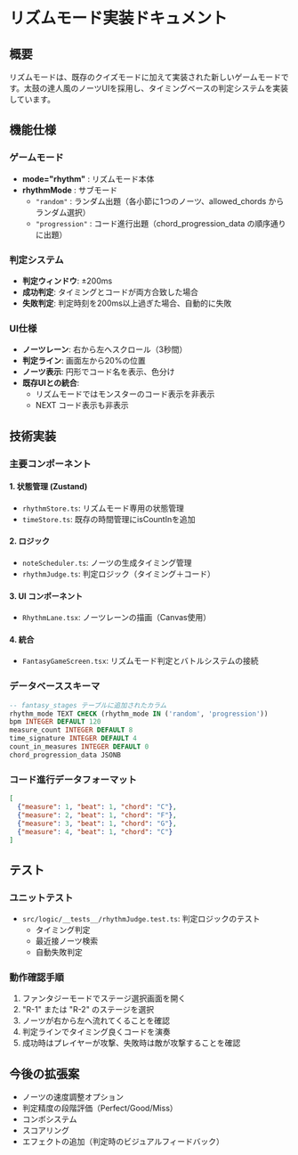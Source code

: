 # リズムモード実装ドキュメント

## 概要

リズムモードは、既存のクイズモードに加えて実装された新しいゲームモードです。太鼓の達人風のノーツUIを採用し、タイミングベースの判定システムを実装しています。

## 機能仕様

### ゲームモード
- **mode="rhythm"** : リズムモード本体
- **rhythmMode** : サブモード
  - `"random"` : ランダム出題（各小節に1つのノーツ、allowed_chords からランダム選択）
  - `"progression"` : コード進行出題（chord_progression_data の順序通りに出題）

### 判定システム
- **判定ウィンドウ**: ±200ms
- **成功判定**: タイミングとコードが両方合致した場合
- **失敗判定**: 判定時刻を200ms以上過ぎた場合、自動的に失敗

### UI仕様
- **ノーツレーン**: 右から左へスクロール（3秒間）
- **判定ライン**: 画面左から20%の位置
- **ノーツ表示**: 円形でコード名を表示、色分け
- **既存UIとの統合**: 
  - リズムモードではモンスターのコード表示を非表示
  - NEXT コード表示も非表示

## 技術実装

### 主要コンポーネント

#### 1. 状態管理 (Zustand)
- `rhythmStore.ts`: リズムモード専用の状態管理
- `timeStore.ts`: 既存の時間管理にisCountInを追加

#### 2. ロジック
- `noteScheduler.ts`: ノーツの生成タイミング管理
- `rhythmJudge.ts`: 判定ロジック（タイミング＋コード）

#### 3. UI コンポーネント
- `RhythmLane.tsx`: ノーツレーンの描画（Canvas使用）

#### 4. 統合
- `FantasyGameScreen.tsx`: リズムモード判定とバトルシステムの接続

### データベーススキーマ

```sql
-- fantasy_stages テーブルに追加されたカラム
rhythm_mode TEXT CHECK (rhythm_mode IN ('random', 'progression'))
bpm INTEGER DEFAULT 120
measure_count INTEGER DEFAULT 8
time_signature INTEGER DEFAULT 4
count_in_measures INTEGER DEFAULT 0
chord_progression_data JSONB
```

### コード進行データフォーマット

```json
[
  {"measure": 1, "beat": 1, "chord": "C"},
  {"measure": 2, "beat": 1, "chord": "F"},
  {"measure": 3, "beat": 1, "chord": "G"},
  {"measure": 4, "beat": 1, "chord": "C"}
]
```

## テスト

### ユニットテスト
- `src/logic/__tests__/rhythmJudge.test.ts`: 判定ロジックのテスト
  - タイミング判定
  - 最近接ノーツ検索
  - 自動失敗判定

### 動作確認手順
1. ファンタジーモードでステージ選択画面を開く
2. "R-1" または "R-2" のステージを選択
3. ノーツが右から左へ流れてくることを確認
4. 判定ラインでタイミング良くコードを演奏
5. 成功時はプレイヤーが攻撃、失敗時は敵が攻撃することを確認

## 今後の拡張案
- ノーツの速度調整オプション
- 判定精度の段階評価（Perfect/Good/Miss）
- コンボシステム
- スコアリング
- エフェクトの追加（判定時のビジュアルフィードバック）